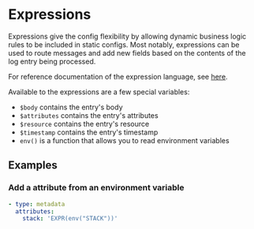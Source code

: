 # Expressions

Expressions give the config flexibility by allowing dynamic business logic rules to be included in static configs.
Most notably, expressions can be used to route messages and add new fields based on the contents of the log entry
being processed.

For reference documentation of the expression language, see [here](https://github.com/antonmedv/expr/blob/master/docs/Language-Definition.md).

Available to the expressions are a few special variables:
- `$body` contains the entry's body
- `$attributes` contains the entry's attributes
- `$resource` contains the entry's resource
- `$timestamp` contains the entry's timestamp
- `env()` is a function that allows you to read environment variables

## Examples

### Add a attribute from an environment variable

```yaml
- type: metadata
  attributes:
    stack: 'EXPR(env("STACK"))'
```
